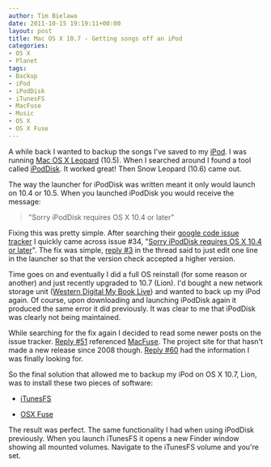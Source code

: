 ```yaml
---
author: Tim Bielawa
date: 2011-10-15 19:19:11+00:00
layout: post
title: Mac OS X 10.7 - Getting songs off an iPod
categories:
- OS X
- Planet
tags:
- Backup
- iPod
- iPodDisk
- iTunesFS
- MacFuse
- Music
- OS X
- OS X Fuse
---
```


A while back I wanted to backup the songs I've saved to my [iPod](http://www.apple.com/ipodclassic/). I was running [Mac OS X Leopard](http://en.wikipedia.org/wiki/Mac_OS_X#Versions) (10.5). When I searched around I found a tool called [iPodDisk](http://code.google.com/p/ipoddisk/). It worked great! Then Snow Leopard (10.6) came out.

The way the launcher for iPodDisk was written meant it only would launch on 10.4 or 10.5. When you launched iPodDisk you would receive the message:


<blockquote>"Sorry iPodDisk requires OS X 10.4 or later"</blockquote>


Fixing this was pretty simple. After searching their [google code issue tracker](http://code.google.com/p/ipoddisk/issues/list) I quickly came across issue #34, "[Sorry iPodDisk requires OS X 10.4 or later](http://code.google.com/p/ipoddisk/issues/detail?id=34)". The fix was simple, [reply #3](http://code.google.com/p/ipoddisk/issues/detail?id=34#c3) in the thread said to just edit one line in the launcher so that the version check accepted a higher version.

Time goes on and eventually I did a full OS reinstall (for some reason or another) and just recently upgraded to 10.7 (Lion). I'd bought a new network storage unit ([Western Digital My Book Live](http://www.wdc.com/en/products/products.aspx?id=280)) and wanted to back up my iPod again. Of course, upon downloading and launching iPodDisk again it produced the same error it did previously. It was clear to me that iPodDisk was clearly not being maintained.

While searching for the fix again I decided to read some newer posts on the issue tracker. [Reply #51](http://code.google.com/p/ipoddisk/issues/detail?id=34#c51) referenced [MacFuse](http://code.google.com/p/macfuse/). The project site for that hasn't made a new release since 2008 though. [Reply #60](http://code.google.com/p/ipoddisk/issues/detail?id=34#c60) had the information I was finally looking for.

So the final solution that allowed me to backup my iPod on OS X 10.7, Lion, was to install these two pieces of software:



	
  * [iTunesFS](http://www.mulle-kybernetik.com/znek/public/en/default/software/iTunesFS/index.html)

	
  * [OSX Fuse](http://osxfuse.github.com/)




The result was perfect. The same functionality I had when using iPodDisk previously. When you launch iTunesFS it opens a new Finder window showing all mounted volumes. Navigate to the iTunesFS volume and you're set.

